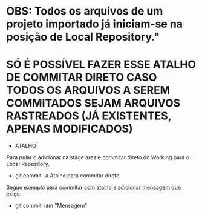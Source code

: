 # OBS: Todos os arquivos de um projeto importado já iniciam-se na posição de Local Repository."


# SÓ É POSSÍVEL FAZER ESSE ATALHO DE COMMITAR DIRETO CASO TODOS OS ARQUIVOS A SEREM COMMITADOS SEJAM ARQUIVOS RASTREADOS (JÁ EXISTENTES, APENAS MODIFICADOS)

- ATALHO

Para pular o adicionar na stage area e commitar direto do Working para o Local Repository.

- git commit -a 
    Atalho para commitar direto.


Segue exemplo para commitar com atalho e adicionar mensagem que exige.

- git commit -am "Mensagem"